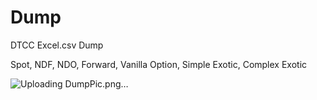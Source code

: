 # Dump
DTCC Excel.csv Dump

Spot, NDF, NDO, Forward, Vanilla Option, Simple Exotic, Complex Exotic

![Uploading DumpPic.png…]()
